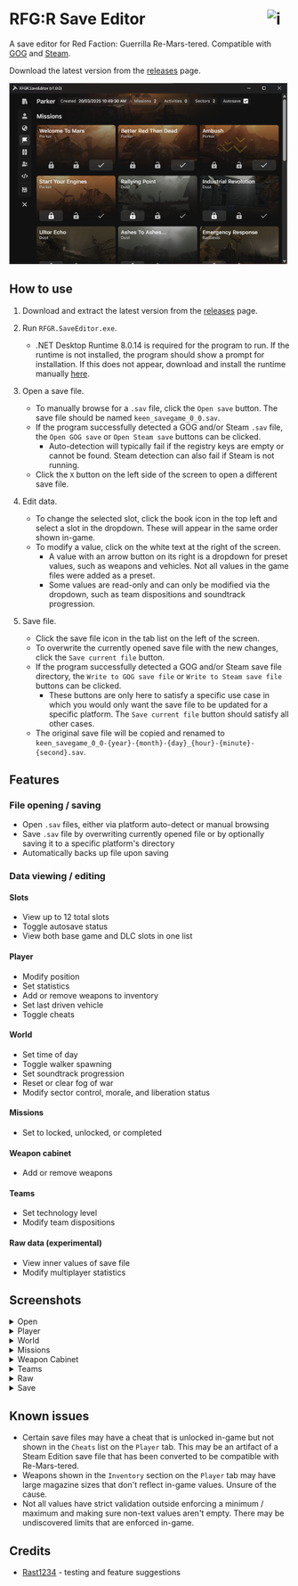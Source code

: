 # RFG:R Save Editor <img alt="icon" align="right" width="40" height="40" src="src/wwwroot/images/icon.ico"/>

A save editor for Red Faction: Guerrilla Re-Mars-tered. Compatible with [GOG](https://www.gog.com/en/game/red_faction_guerrilla_remarstered) and [Steam](https://store.steampowered.com/app/667720/Red_Faction_Guerrilla_ReMarstered/).

Download the latest version from the [releases] page.

[releases]: https://github.com/arrowsv/RFGR.SaveEditor/releases

<img src="docs/images/Page_Missions.png" width="500px"/>

## How to use
1. Download and extract the latest version from the [releases] page.

2. Run `RFGR.SaveEditor.exe`.
   * .NET Desktop Runtime 8.0.14 is required for the program to run. If the runtime is not installed, the program should show a prompt for installation. If this does not appear, download and install the runtime manually [here](https://dotnet.microsoft.com/en-us/download/dotnet/8.0).

3. Open a save file.
   * To manually browse for a `.sav` file, click the `Open save` button. The save file should be named `keen_savegame_0_0.sav`.
   * If the program successfully detected a GOG and/or Steam `.sav` file, the `Open GOG save` or `Open Steam save` buttons can be clicked.
      * Auto-detection will typically fail if the registry keys are empty or cannot be found. Steam detection can also fail if Steam is not running.
   * Click the `X` button on the left side of the screen to open a different save file.

4. Edit data.
   * To change the selected slot, click the book icon in the top left and select a slot in the dropdown. These will appear in the same order shown in-game.
   * To modify a value, click on the white text at the right of the screen.
      * A value with an arrow button on its right is a dropdown for preset values, such as weapons and vehicles. Not all values in the game files were added as a preset.
      * Some values are read-only and can only be modified via the dropdown, such as team dispositions and soundtrack progression.

5. Save file.
   * Click the save file icon in the tab list on the left of the screen.
   * To overwrite the currently opened save file with the new changes, click the `Save current file` button.
   * If the program successfully detected a GOG and/or Steam save file directory, the `Write to GOG save file` or `Write to Steam save file` buttons can be clicked.
      * These buttons are only here to satisfy a specific use case in which you would only want the save file to be updated for a specific platform. The `Save current file` button should satisfy all other cases.
   * The original save file will be copied and renamed to `keen_savegame_0_0-{year}-{month}-{day}_{hour}-{minute}-{second}.sav`.

## Features

### File opening / saving
* Open `.sav` files, either via platform auto-detect or manual browsing
* Save `.sav` file by overwriting currently opened file or by optionally saving it to a specific platform's directory 
* Automatically backs up file upon saving

### Data viewing / editing

#### Slots
* View up to 12 total slots
* Toggle autosave status
* View both base game and DLC slots in one list

#### Player
* Modify position
* Set statistics
* Add or remove weapons to inventory
* Set last driven vehicle
* Toggle cheats

#### World
* Set time of day
* Toggle walker spawning
* Set soundtrack progression
* Reset or clear fog of war
* Modify sector control, morale, and liberation status

#### Missions
* Set to locked, unlocked, or completed

#### Weapon cabinet
* Add or remove weapons

#### Teams
* Set technology level
* Modify team dispositions

#### Raw data (experimental)
* View inner values of save file
* Modify multiplayer statistics

## Screenshots
<details>
<summary>Open</summary>
<img src="docs/images/Page_Open.png" width="500px" />
</details>

<details>
<summary>Player</summary>
<img src="docs/images/Page_Player.png" width="500px" />
</details>

<details>
<summary>World</summary>
<img src="docs/images/Page_World.png" width="500px" />
</details>

<details>
<summary>Missions</summary>
<img src="docs/images/Page_Missions.png" width="500px" />
</details>

<details>
<summary>Weapon Cabinet</summary>
<img src="docs/images/Page_WeaponCabinet.png" width="500px" />
</details>

<details>
<summary>Teams</summary>
<img src="docs/images/Page_Teams.png" width="500px" />
</details>

<details>
<summary>Raw</summary>
<img src="docs/images/Page_Raw.png" width="500px" />
</details>

<details>
<summary>Save</summary>
<img src="docs/images/Page_Save.png" width="500px" />
</details>

## Known issues
* Certain save files may have a cheat that is unlocked in-game but not shown in the `Cheats` list on the `Player` tab. This may be an artifact of a Steam Edition save file that has been converted to be compatible with Re-Mars-tered.
* Weapons shown in the `Inventory` section on the `Player` tab may have large magazine sizes that don't reflect in-game values. Unsure of the cause.
* Not all values have strict validation outside enforcing a minimum / maximum and making sure non-text values aren't empty. There may be undiscovered limits that are enforced in-game.

## Credits
* [Rast1234](https://github.com/Rast1234) - testing and feature suggestions
